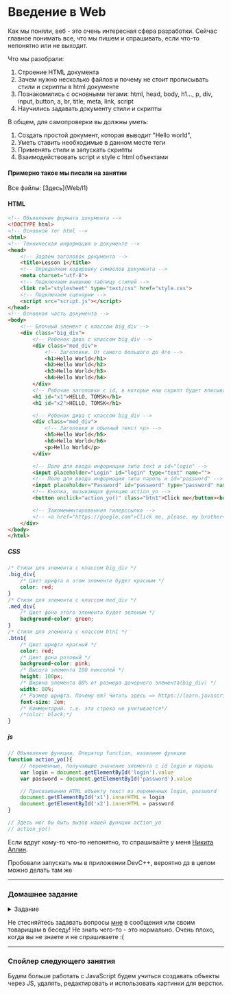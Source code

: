 
# Введение в Web

Как мы поняли, веб - это очень интересная сфера разработки. Сейчас главное понимать все, что мы пишем и спрашивать, если что-то непонятно или не выходит.

Что мы разобрали:
1. Строение HTML документа
2. Зачем нужно несколько файлов и почему не стоит прописывать стили и скрипты в html документе
3. Познакомились с основными тегами: html, head, body, h1..., p, div, input, button, a, br, title, meta, link, script
4. Научились задавать документу стили и скрипты

В общем, для самопроверки вы должны уметь:

1. Создать простой документ, которая выводит "Hello world",
2. Уметь ставить необходимые в данном месте теги
3. Применять стили и запускать скрипты
4. Взаимодействовать script и style с html объектами

<h4>Примерно такое мы писали на занятии</h4>
Все файлы: [Здесь](Web/l1)
<h4>HTML</h4>

```html
<!-- Объявление формата документа -->
<!DOCTYPE html>
<!-- Основной тег html -->
<html>
<!-- Техническая информация о документе -->
<head>
	<!-- Задаем заголовок документа -->
	<title>Lesson 1</title>
	<!-- Определяем кодировку символов документа -->
	<meta charset="utf-8">
	<!-- Подключаем внешнюю таблицу стилей -->
	<link rel="stylesheet" type="text/css" href="style.css">
	<!-- Подключаем сценарии -->
	<script src="script.js"></script>
</head>
<!-- Основная часть документа -->
<body>
	<!-- Блочный элемент с классом big_div -->
	<div class="big_div">
		<!-- Ребенок дива с классом big_div -->
		<div class="med_div">
			<!-- Заголовки. От самого большого до 4го -->
			<h1>Hello World</h1>
			<h2>Hello World</h2>
			<h3>Hello World</h3>
			<h4>Hello World</h4>
		</div>
		<!-- Рабочие заголовки с id, в которые наш скрипт будет вписывать логин, пароль -->
		<h1 id="x1">HELLO, TOMSK</h1>
		<h1 id="x2">HELLO, TOMSK</h1>

		<!-- Ребенок дива с классом big_div -->
		<div class="med_div">
			<!-- Заголовки и обычный текст <p> -->
			<h5>Hello World</h5>
			<h6>Hello World</h6>
			<p>Hello World</p>
		</div>

		<!-- Поле для ввода информации типа text и id="login" -->
		<input placeholder="Login" id="login" type="text" name="">
		<!-- Поле для ввода информации типа пароль и id="password" -->
		<input placeholder="Password" id="password" type="password" name="">
		<!-- Кнопка, вызывающая функцию action_yo -->
		<button onclick="action_yo()" class="btn1">Click me</button><br>

		<!-- Закомеммнтированная гиперссылка -->
		<!-- <a href="https://google.com">Click me, please, my brother</a> -->
	</div>
</body>
</html>
```
<h5>CSS</h5>

```css
/* Стили для элемента с классом big_div */
.big_div{
	/* Цвет шрифта в этом элементе будет красным */
	color: red;
}
/* Стили для элемента с классом med_div */
.med_div{
	/* Цвет фона этого элемента будет зеленым */
	background-color: green;
}
/* Стили для элемента с классом btn1 */
.btn1{
	/* Цвет шрифта красный */
	color: red;
	/* Цвет фона розовый */
	background-color: pink;
	/* Высота элемента 100 пикселей */
	height: 100px;
	/* Ширина элемента 80% от размера дочернего элемента(big_div) */
	width: 80%;
	/* Размер шрифта. Почему em? Читать здесь => https://learn.javascript.ru/css-units */
	font-size: 2em;
	/* Комментарий. т.е. эта строка не учитывается*/
	/*color: black;*/
}
```
<h5>js</h5>

```javascript
// Объявление функции. Оператор function, название функции
function action_yo(){
	// переменные, получающие значение элемента с id login и пароль
	var login = document.getElementById('login').value
	var password = document.getElementById('password').value

	// Присваивание HTML объекту текст из переменных login, password
	document.getElementById('x1').innerHTML = login
	document.getElementById('x2').innerHTML = password
}

// Здесь мог бы быть вызов нашей функции action_yo
// action_yo()

```

Если вдруг кому-то что-то непонятно, то спрашивайте у меня [Никита Аплин](https://vk.me/aplinxy9plin).

Пробовали запускать мы в приложении DevC++, вероятно дз в целом можно делать там же

---
### Домашнее задание
<details><summary>Задание</summary>

<b>
Создать input типа текст, а также 4 кнопки. При вводе что-либо в поле и нажав любую кнопку текст из текстового поля должен стать текстом нажатой нами кнопкой
</b>

</details>

Не стесняйтесь задавать вопросы [мне](https://vk.me/aplinxy9plin) в сообщения или своим товарищам в беседу! 
Не знать чего-то - это нормально. Очень плохо, когда вы не знаете и не спрашиваете :(

---
### Спойлер следующего занятия
Будем больше работать с JavaScript будем учиться создавать объекты через JS, удалять, редактировать и использовать картинки для верстки.
